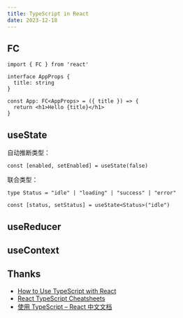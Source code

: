 ```yaml
---
title: TypeScript in React
date: 2023-12-18
---
```


## FC

```tsx
import { FC } from 'react'

interface AppProps {
  title: string
}

const App: FC<AppProps> = ({ title }) => {
  return <h1>Hello {title}</h1>
}
```



## useState

自动推断类型：

```tsx
const [enabled, setEnabled] = useState(false)
```

联合类型：

```tsx
type Status = "idle" | "loading" | "success" | "error"

const [status, setStatus] = useState<Status>("idle")
```


## useReducer



## useContext





## Thanks

- [How to Use TypeScript with React](https://www.freecodecamp.org/news/use-typescript-with-react/)
- [React TypeScript Cheatsheets](https://react-typescript-cheatsheet.netlify.app/)
- [使用 TypeScript – React 中文文档](https://zh-hans.react.dev/learn/typescript)